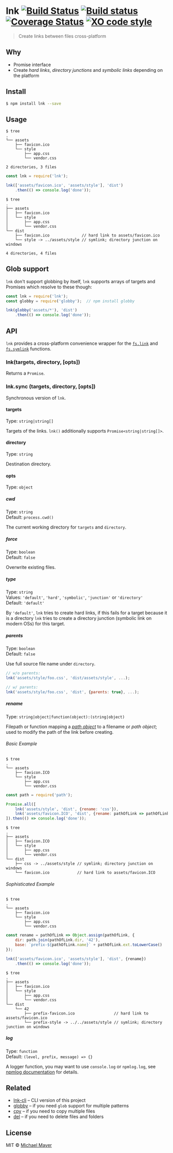 # lnk [![Build Status](https://travis-ci.org/schnittstabil/lnk.svg?branch=master)](https://travis-ci.org/schnittstabil/lnk) [![Build status](https://ci.appveyor.com/api/projects/status/ga62hvxd522ul7bs?svg=true)](https://ci.appveyor.com/project/schnittstabil/lnk) [![Coverage Status](https://coveralls.io/repos/schnittstabil/lnk/badge.svg?branch=master)](https://coveralls.io/r/schnittstabil/lnk?branch=master) [![XO code style](https://img.shields.io/badge/code_style-XO-5ed9c7.svg)](https://github.com/sindresorhus/xo)

> Create links between files cross-platform

## Why

* Promise interface
* Create _hard links_, _directory junctions_ and _symbolic links_ depending on the platform

## Install

```sh
$ npm install lnk --save
```

## Usage

```
$ tree
.
└── assets
    ├── favicon.ico
    └── style
        ├── app.css
        └── vendor.css

2 directories, 3 files
```

```js
const lnk = require('lnk');

lnk(['assets/favicon.ico', 'assets/style'], 'dist')
	.then(() => console.log('done'));
```

```
$ tree
.
├── assets
│   ├── favicon.ico
│   └── style
│       ├── app.css
│       └── vendor.css
└── dist
    ├── favicon.ico              // hard link to assets/favicon.ico
    └── style -> ../assets/style // symlink; directory junction on windows

4 directories, 4 files
```


## Glob support

`lnk` don't support globbing by itself, `lnk` supports arrays of targets and Promises which resolve to these though:

```js
const lnk = require('lnk');
const globby = require('globby');  // npm install globby

lnk(globby('assets/*'), 'dist')
	.then(() => console.log('done'));
```


## API

`lnk` provides a cross-platform convenience wrapper for the [`fs.link`](https://nodejs.org/api/fs.html#fs_fs_link_existingpath_newpath_callback) and [`fs.symlink`](https://nodejs.org/api/fs.html#fs_fs_symlink_target_path_type_callback) functions.

### lnk(targets, directory, [opts])

Returns a `Promise`.

### lnk.sync (targets, directory, [opts])

Synchronous version of `lnk`.

#### targets
Type: `string|string[]`

Targets of the links. `lnk()` additionally supports `Promise<string|string[]>`.

#### directory
Type: `string`

Destination directory.

#### opts
Type: `object`

##### cwd
Type: `string`<br>
Default: `process.cwd()`

The current working directory for `targets` and `directory`.

##### force
Type: `boolean`<br>
Default: `false`

Overwrite existing files.

##### type
Type: `string`<br>
Values: `'default'`, `'hard'`, `'symbolic'`, `'junction'` or `'directory'`<br>
Default: `'default'`

By `'default'`, `lnk` tries to create hard links, if this fails for a target because
it is a directory `lnk` tries to create a directory junction (symbolic link on
modern OSs) for this target.

##### parents
Type: `boolean`<br>
Default: `false`

Use full source file name under `directory`.

```js
// w/o parents:
lnk('assets/style/foo.css', 'dist/assets/style', ...);

// w/ parents:
lnk('assets/style/foo.css', 'dist', {parents: true}, ...);
```

##### rename
Type: `string|object|function(object):(string|object)`

Filepath or function mapping a [_path object_](https://nodejs.org/api/path.html#path_path_parse_path) to a filename or _path object_; used to modify the path of the link before creating.


###### Basic Example

```
$ tree
.
└── assets
    ├── favicon.ICO
    └── style
        ├── app.css
        └── vendor.css
```

```js
const path = require('path');

Promise.all([
	lnk('assets/style', 'dist', {rename: 'css'}),
	lnk('assets/favicon.ICO', 'dist', {rename: pathOfLink => pathOfLink.base.toLowerCase()})
]).then(() => console.log('done'));
```

```
$ tree
.
├── assets
│   ├── favicon.ICO
│   └── style
│       ├── app.css
│       └── vendor.css
└── dist
    ├── css -> ../assets/style // symlink; directory junction on windows
    └── favicon.ico            // hard link to assets/favicon.ICO
```

###### Sophisticated Example

```
$ tree
.
└── assets
    ├── favicon.ico
    └── style
        ├── app.css
        └── vendor.css
```

```js
const rename = pathOfLink => Object.assign(pathOfLink, {
	dir: path.join(pathOfLink.dir, '42'),
	base: `prefix-${pathOfLink.name}` + pathOfLink.ext.toLowerCase()
});

lnk(['assets/favicon.ico', 'assets/style'], 'dist', {rename})
	.then(() => console.log('done'));
```

```
$ tree
.
├── assets
│   ├── favicon.ico
│   └── style
│       ├── app.css
│       └── vendor.css
└── dist
    └── 42
        ├── prefix-favicon.ico                 // hard link to assets/favicon.ico
        └── prefix-style -> ../../assets/style // symlink; directory junction on windows
```

##### log
Type: `function`<br>
Default: `(level, prefix, message) => {}`

A logger function, you may want to use `console.log` or `npmlog.log`, see [npmlog documentation](https://github.com/npm/npmlog) for details.

## Related

* [lnk-cli](https://github.com/schnittstabil/lnk-cli) – CLI version of this project
* [globby](https://github.com/sindresorhus/globby) – if you need `glob` support for multiple patterns
* [cpy](https://github.com/sindresorhus/cpy) – if you need to copy multiple files
* [del](https://github.com/sindresorhus/del) – if you need to delete files and folders


## License

MIT © [Michael Mayer](http://schnittstabil.de)
